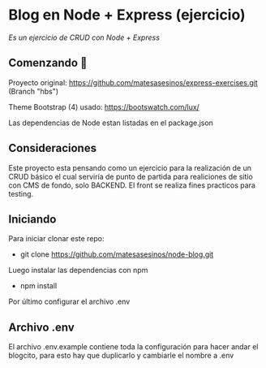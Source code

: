 # Blog en Node + Express (ejercicio)
_Es un ejercicio de CRUD con Node + Express_


## Comenzando 🚀
Proyecto original: https://github.com/matesasesinos/express-exercises.git (Branch "hbs")

Theme Bootstrap (4) usado: https://bootswatch.com/lux/

Las dependencias de Node estan listadas en el package.json 

## Consideraciones
Este proyecto esta pensando como un ejercicio para la realización de un CRUD básico el cual serviría de punto de partida para realiciones de sitio con CMS de fondo, solo BACKEND. El front se realiza fines practicos para testing.

## Iniciando
Para iniciar clonar este repo:
* git clone https://github.com/matesasesinos/node-blog.git

Luego instalar las dependencias con npm
* npm install

Por último configurar el archivo .env

## Archivo .env
El archivo .env.example contiene toda la configuración para hacer andar el blogcito, para esto hay que duplicarlo y cambiarle el nombre a .env